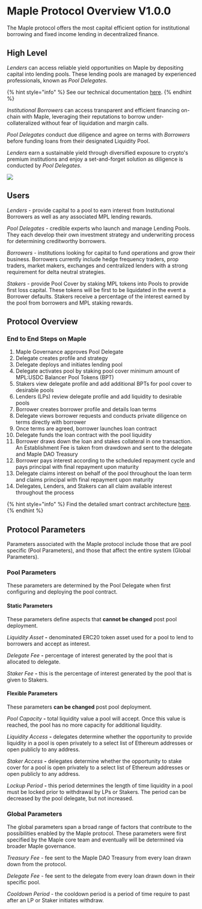 # Maple Protocol Overview V1.0.0

The Maple protocol offers the most capital efficient option for institutional borrowing and fixed income lending in decentralized finance.

## High Level

_Lenders_ can access reliable yield opportunities on Maple by depositing capital into lending pools. These lending pools are managed by experienced professionals, known as _Pool Delegates_.

{% hint style="info" %}
See our technical documentation [here](https://github.com/maple-labs/maple-core/wiki).
{% endhint %}

_Institutional_ _Borrowers_ can access transparent and efficient financing on-chain with Maple, leveraging their reputations to borrow under-collateralized without fear of liquidation and margin calls.

_Pool Delegates_ conduct due diligence and agree on terms with _Borrowers_ before funding loans from their designated Liquidity Pool.

_Lenders_ earn a sustainable yield through diversified exposure to crypto's premium institutions and enjoy a set-and-forget solution as diligence is conducted by _Pool Delegates_.

![](../.gitbook/assets/UserDiagram\_0211.png)

## Users

_Lenders -_ provide capital to a pool to earn interest from Institutional Borrowers as well as any associated MPL lending rewards.

_Pool Delegates -_  credible experts who launch and manage Lending Pools. They each develop their own investment strategy and underwriting process for determining creditworthy borrowers.

_Borrowers -_ institutions looking for capital to fund operations and grow their business. Borrowers currently include hedge frequency traders, prop traders, market makers, exchanges and centralized lenders with a strong requirement for delta neutral strategies.

_Stakers -_ provide Pool Cover by staking MPL tokens into Pools to provide first loss capital. These tokens will be first to be liquidated in the event a Borrower defaults. Stakers receive a percentage of the interest earned by the pool from borrowers and MPL staking rewards.

## Protocol Overview

### End to End Steps on Maple

1. Maple Governance approves Pool Delegate&#x20;
2. Delegate creates profile and strategy&#x20;
3. Delegate deploys and initiates lending pool&#x20;
4. Delegate activates pool by staking pool cover minimum amount of MPL:USDC Balancer Pool Tokens (BPT)&#x20;
5. Stakers view delegate profile and add additional BPTs for pool cover to desirable pools
6. Lenders (LPs) review delegate profile and add liquidity to desirable pools&#x20;
7. Borrower creates borrower profile and details loan terms&#x20;
8. Delegate views borrower requests and conducts private diligence on terms directly with borrower&#x20;
9. Once terms are agreed, borrower launches loan contract&#x20;
10. Delegate funds the loan contract with the pool liquidity&#x20;
11. Borrower draws down the loan and stakes collateral in one transaction. An Establishment Fee is taken from drawdown and sent to the delegate and Maple DAO Treasury&#x20;
12. Borrower pays interest according to the scheduled repayment cycle and pays principal with final repayment upon maturity&#x20;
13. Delegate claims interest on behalf of the pool throughout the loan term and claims principal with final repayment upon maturity&#x20;
14. Delegates, Lenders, and Stakers can all claim available interest throughout the process

{% hint style="info" %}
Find the detailed smart contract architecture [here](https://github.com/maple-labs/maple-core/wiki/Smart-Contract-Architecture).
{% endhint %}

## Protocol Parameters

Parameters associated with the Maple protocol include those that are pool specific (Pool Parameters), and those that affect the entire system (Global Parameters).

### Pool Parameters

These parameters are determined by the Pool Delegate when first configuring and deploying the pool contract.

#### Static Parameters

These parameters define aspects that **cannot be changed** post pool deployment.

_Liquidity Asset_ **-** denominated ERC20 token asset used for a pool to lend to borrowers and accept as interest.

_Delegate Fee_ **-** percentage of interest generated by the pool that is allocated to delegate.

_Staker Fee_ **-** this is the percentage of interest generated by the pool that is given to Stakers.

#### Flexible Parameters

These parameters **can be changed** post pool deployment.

_Pool Capacity_ **-** total liquidity value a pool will accept. Once this value is reached, the pool has no more capacity for additional liquidity.

_Liquidity Access_ **-** delegates determine whether the opportunity to provide liquidity in a pool is open privately to a select list of Ethereum addresses or open publicly to any address.

_Staker Access_ **-** delegates determine whether the opportunity to stake cover for a pool is open privately to a select list of Ethereum addresses or open publicly to any address.

_Lockup Period_ **-** this period determines the length of time liquidity in a pool must be locked prior to withdrawal by LPs or Stakers. The period can be decreased by the pool delegate, but not increased.

### Global Parameters

The global parameters span a broad range of factors that contribute to the possibilities enabled by the Maple protocol. These parameters were first specified by the Maple core team and eventually will be determined via broader Maple governance.

_Treasury Fee -_ fee sent to the Maple DAO Treasury from every loan drawn down from the protocol.

_Delegate Fee -_ fee sent to the delegate from every loan drawn down in their specific pool.

_Cooldown Period_ - the cooldown period is a period of time require to past after an LP or Staker initiates withdraw.
